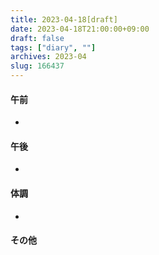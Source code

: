 ```yaml
---
title: 2023-04-18[draft]
date: 2023-04-18T21:00:00+09:00
draft: false
tags: ["diary", ""]
archives: 2023-04
slug: 166437
---
```

#### 午前
- 
#### 午後
- 
#### 体調
- 
#### その他